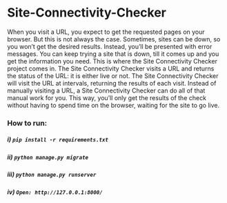 ﻿# Site-Connectivity-Checker
 
 When you visit a URL, you expect to get the requested pages on your browser. But this is not
always the case. Sometimes, sites can be down, so you won’t get the desired results. Instead,
you’ll be presented with error messages. You can keep trying a site that is down, till it comes up
and you get the information you need.
This is where the Site Connectivity Checker project comes in. The Site Connectivity Checker
visits a URL and returns the status of the URL: it is either live or not. The Site Connectivity
Checker will visit the URL at intervals, returning the results of each visit.
Instead of manually visiting a URL, a Site Connectivity Checker can do all of that manual work
for you. This way, you’ll only get the results of the check without having to spend time on the
browser, waiting for the site to go live.


### How to run:

 ##### i)  ```pip install -r requirements.txt```
 ##### ii) ```python manage.py migrate``` 
 ##### iii) ```python manage.py runserver```
 ##### iv) ```Open: http://127.0.0.1:8000/ ```
